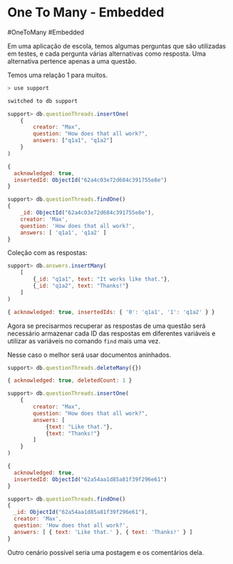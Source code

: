 # One To Many - Embedded
#OneToMany #Embedded 

Em uma aplicação de escola, temos algumas perguntas que são utilizadas em testes, e cada pergunta várias alternativas como resposta. Uma alternativa pertence apenas a uma questão.

Temos uma relação 1 para muitos.

```javascript
> use support

switched to db support

support> db.questionThreads.insertOne(
	{
		creator: "Max", 
		question: "How does that all work?", 
		answers: ["q1a1", "q1a2"]
	}
)

{
  acknowledged: true,
  insertedId: ObjectId("62a4c03e72d684c391755e8e")
}

support> db.questionThreads.findOne()
{
	_id: ObjectId("62a4c03e72d684c391755e8e"),
	creator: 'Max',
	question: 'How does that all work?',
	answers: [ 'q1a1', 'q1a2' ]
}
```

Coleção com as respostas:
```javascript
support> db.answers.insertMany(
	[
		{_id: "q1a1", text: "It works like that."}, 
		{_id: "q1a2", text: "Thanks!"}
	]
)

{ acknowledged: true, insertedIds: { '0': 'q1a1', '1': 'q1a2' } }
```

Agora se precisarmos recuperar as respostas de uma questão será necessário armazenar cada ID das respostas em diferentes variáveis e utilizar as variáveis no comando `find` mais uma vez.

Nesse caso o melhor será usar documentos aninhados.

```javascript
support> db.questionThreads.deleteMany({})

{ acknowledged: true, deletedCount: 1 }

support> db.questionThreads.insertOne(
	{
		creator: "Max",
		question: "How does that all work?",
		answers: [
			{text: "Like that."},
			{text: "Thanks!"}
		]
	}
)

{
  acknowledged: true,
  insertedId: ObjectId("62a54aa1d85a81f39f296e61")
}

support> db.questionThreads.findOne()
{
  _id: ObjectId("62a54aa1d85a81f39f296e61"),
  creator: 'Max',
  question: 'How does that all work?',
  answers: [ { text: 'Like that.' }, { text: 'Thanks!' } ]
}

```

Outro cenário possível seria uma postagem e os comentários dela.